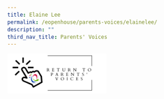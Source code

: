 ```yaml
---
title: Elaine Lee
permalink: /eopenhouse/parents-voices/elainelee/
description: ""
third_nav_title: Parents' Voices
---
```

<p><a href="https://staging.d3haevm43m8pfu.amplifyapp.com/eopenhouse/parents-voices/">
<img style="width:45%" src="/images/return%20parent%20voice.png">
</a></p>